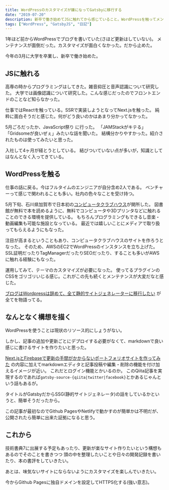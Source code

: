 ```yaml
---
title: WordPressのカスタマイズが嫌になってGatsbyに移行する
date: "2019-07-20"
description: 新卒で働き始めてJSに触れてから感じていること。WordPressを触ってメンテナンスが面倒になったこと。WordPressからGatsbyに移行するにあたって構想を描いた。これからの意思表示。
tags: ["WordPress", "GatsbyJS", "日記"]
---
```


1年ほど前からWordPressでブログを書いていた(さほど更新はしていない)。
メンテナンスが面倒だった。カスタマイズが面白くなかった。だから止めた。

今年の3月に大学を卒業し、新卒で働き始めた。


## JSに触れる
高専の時からプログラミングはしてきた。雑音抑圧と音声認識について研究した。
大学では画像認識について研究した。こんな感じだったのでフロントエンドのことなど知らなかった。

仕事ではReactを触っている。SSRで実装しようとなってNext.jsを触った。
純粋に面白そうだと感じた。何がどう良いのかはあまり分かってなかった。

5月ごろだったか、JavaScript祭り に行った。
「JAMStackがキテる」「Gridsomeが良いぜぇ」みたいな話を聞いた。
結構分かりやすかった。紹介されたものは使ってみたいと思った。

入社して4ヶ月が経とうとしている。
結びついていない点が多いが，知識としてはなんとなく入ってきている。


## WordPressを触る
仕事の話に戻る。今はフルタイムのエンジニアが自分含め2人である。
ベンチャーって感じで関われることも多い。社内の色々なことを受け持つ。

5月下旬、石川県加賀市で日本初の[コンピュータクラブハウス](https://computer-clubhouse.jp)が開所した。
図書館が無料で本を読めるように、無料でコンピュータや3Dプリンタなどに触れることのできる環境を提供している。
もちろんプログラミングもできるし音楽・動画編集も可能な施設となっている。
最近では嬉しいことにメディアで取り扱ってもらえるようにもなった。

注目が高まるということもあり、コンピュータクラブハウスのサイトを作ろうとなった。
そのため、AWSのEC2でWordPressのインスタンスを立ち上げた。
SSL証明だったりTagManagerだったりSEOだったり、することも多いがAWSに触れる経験にもなった。

運用してみて、テーマのカスタマイズが必要になった。
使ってるプラグインのCSSをゴリゴリいじる感じ。これがこの先も続くとメンテナンスが大変だなと感じた。

[ブログはWordpressは辞めて、全て静的サイトジェネレーターに移行したい](https://qiita.com/cookboys/items/03259dc82b7ded62810b) が全てを物語ってる。


## なんとなく構想を描く
WordPressを使うことは現状のリソース的にしょうがない。

しかし、記事の追加や更新ごとにデプロイする必要がなくて、markdownで良い感じに書けるサイトを作りたいと思った。

[Next.jsとFirebaseで更新の手間がかからないポートフォリオサイトを作ってみた](https://qiita.com/kentaro_m/items/51ba502fd5b1c603a439) の内容に加えてmarkdownエディタと記事投稿や編集・削除の機能を付け加えるイメージが近い。
これだとログイン機能とかいるのか。
このQiita記事を実現するのであれば`gatsby-source-{qiita|twitter|facebook}`とかあるじゃんという話もあるが。

タイトルがGatsbyだからSSG(静的サイトジェネレータ)の話をしているかというと、簡単そうだったから。

この記事が最初なのでGithub PagesやNetlifyで動かすのが簡単かは不明だが、公開されたら簡単に出来た証拠になると思う。

## これから
技術書典7に出展する予定もあったり、更新が楽なサイト作りたいという構想もあるのでそのことを書きつつ
頭の中を整理したいことや日々の開発記録を書いたり、本の書評をしていきたい。

あとは、味気ないサイトにならないようにカスタマイズを楽しんでいきたい。

今からGithub Pagesに独自ドメインを設定してHTTPS化する(強い意志)。
